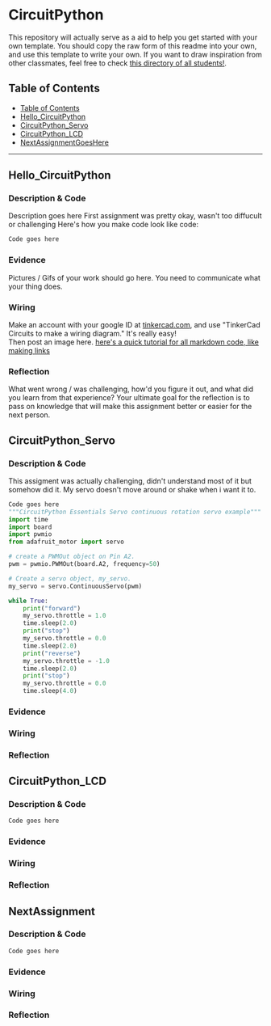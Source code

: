 # CircuitPython
This repository will actually serve as a aid to help you get started with your own template.  You should copy the raw form of this readme into your own, and use this template to write your own.  If you want to draw inspiration from other classmates, feel free to check [this directory of all students!](https://github.com/chssigma/Class_Accounts).
## Table of Contents
* [Table of Contents](#TableOfContents)
* [Hello_CircuitPython](#Hello_CircuitPython)
* [CircuitPython_Servo](#CircuitPython_Servo)
* [CircuitPython_LCD](#CircuitPython_LCD)
* [NextAssignmentGoesHere](#NextAssignment)
---

## Hello_CircuitPython

### Description & Code
Description goes here
First assignment was pretty okay, wasn't too diffucult or challenging 
Here's how you make code look like code:

```python
Code goes here

```


### Evidence
Pictures / Gifs of your work should go here.  You need to communicate what your thing does.

### Wiring
Make an account with your google ID at [tinkercad.com](https://www.tinkercad.com/learn/circuits), and use "TinkerCad Circuits to make a wiring diagram."  It's really easy!  
Then post an image here.   [here's a quick tutorial for all markdown code, like making links](https://guides.github.com/features/mastering-markdown/)

### Reflection
What went wrong / was challenging, how'd you figure it out, and what did you learn from that experience?  Your ultimate goal for the reflection is to pass on knowledge that will make this assignment better or easier for the next person.




## CircuitPython_Servo

### Description & Code
This assigment was actually challenging, didn't understand most of it but somehow did it. My servo doesn't move around or shake when i want it to.
```python
Code goes here
"""CircuitPython Essentials Servo continuous rotation servo example"""
import time
import board
import pwmio
from adafruit_motor import servo

# create a PWMOut object on Pin A2.
pwm = pwmio.PWMOut(board.A2, frequency=50)

# Create a servo object, my_servo.
my_servo = servo.ContinuousServo(pwm)

while True:
    print("forward")
    my_servo.throttle = 1.0
    time.sleep(2.0)
    print("stop")
    my_servo.throttle = 0.0
    time.sleep(2.0)
    print("reverse")
    my_servo.throttle = -1.0
    time.sleep(2.0)
    print("stop")
    my_servo.throttle = 0.0
    time.sleep(4.0)

```

### Evidence

### Wiring

### Reflection




## CircuitPython_LCD

### Description & Code

```python
Code goes here

```

### Evidence

### Wiring

### Reflection





## NextAssignment

### Description & Code

```python
Code goes here

```

### Evidence

### Wiring

### Reflection
